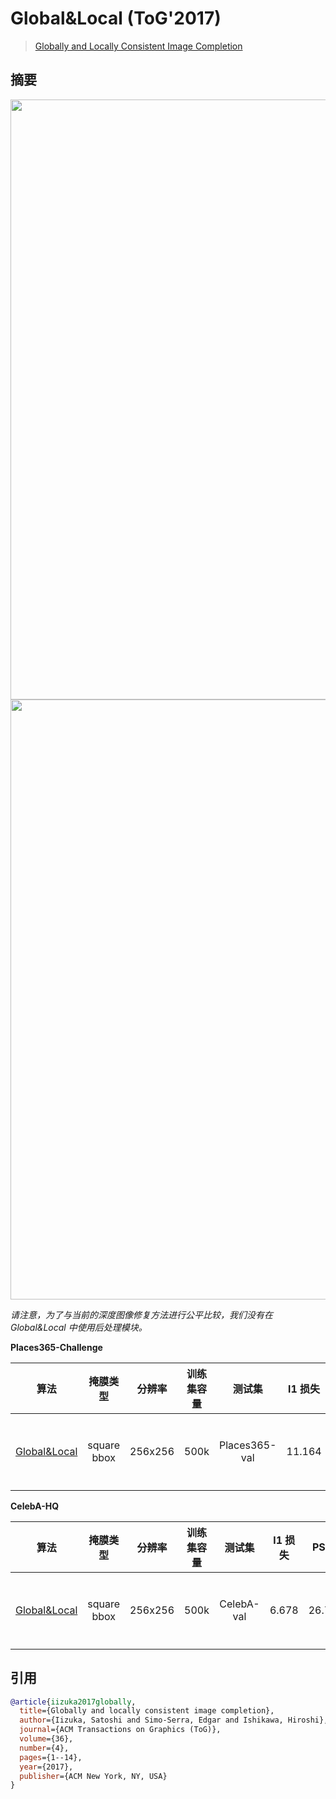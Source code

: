 # Global&Local (ToG'2017)

> [Globally and Locally Consistent Image Completion](http://iizuka.cs.tsukuba.ac.jp/projects/completion/data/completion_sig2017.pdf)

<!-- [ALGORITHM] -->

## 摘要

<!-- [IMAGE] -->

<div align=center >
  <img src="https://user-images.githubusercontent.com/12756472/165673167-6f365362-1d91-4fe7-9cb6-397468c726a6.png" width="960"/>
  <img src="https://user-images.githubusercontent.com/12726765/144175196-51dfda11-f7e1-4c7e-abed-42799f757bef.png" width="960"/>
</div >

*请注意，为了与当前的深度图像修复方法进行公平比较，我们没有在 Global&Local 中使用后处理模块。*

**Places365-Challenge**

|                                    算法                                    |  掩膜类型  | 分辨率 | 训练集容量 |   测试集    | l1 损失 |  PSNR  | SSIM  |                                                                                                                           下载                                                                                                                            |
| :-----------------------------------------------------------------------: | :---------: | :--------: | :---------: | :-----------: | :------: | :----: | :---: | :-------------------------------------------------------------------------------------------------------------------------------------------------------------------------------------------------------------------------------------------------: |
| [Global&Local](/configs/inpainting/global_local/gl_256x256_8x12_places.py) | square bbox |  256x256   |    500k     | Places365-val |  11.164  | 23.152 | 0.862 | [模型](https://download.openmmlab.com/mmediting/inpainting/global_local/gl_256x256_8x12_places_20200619-52a040a8.pth) \| [日志](https://download.openmmlab.com/mmediting/inpainting/global_local/gl_256x256_8x12_places_20200619-52a040a8.log.json) |

**CelebA-HQ**

|                                    算法                                    |  掩膜类型  | 分辨率 | 训练集容量 |   测试集    | l1 损失 |  PSNR  | SSIM  |                                                                                                                           下载                                                                                                                            |
| :-----------------------------------------------------------------------: | :---------: | :--------: | :---------: | :--------: | :------: | :----: | :---: | :-------------------------------------------------------------------------------------------------------------------------------------------------------------------------------------------------------------------------------------------------: |
| [Global&Local](/configs/inpainting/global_local/gl_256x256_8x12_celeba.py) | square bbox |  256x256   |    500k     | CelebA-val |  6.678   | 26.780 | 0.904 | [模型](https://download.openmmlab.com/mmediting/inpainting/global_local/gl_256x256_8x12_celeba_20200619-5af0493f.pth) \| [日志](https://download.openmmlab.com/mmediting/inpainting/global_local/gl_256x256_8x12_celeba_20200619-5af0493f.log.json) |

## 引用

```bibtex
@article{iizuka2017globally,
  title={Globally and locally consistent image completion},
  author={Iizuka, Satoshi and Simo-Serra, Edgar and Ishikawa, Hiroshi},
  journal={ACM Transactions on Graphics (ToG)},
  volume={36},
  number={4},
  pages={1--14},
  year={2017},
  publisher={ACM New York, NY, USA}
}
```
